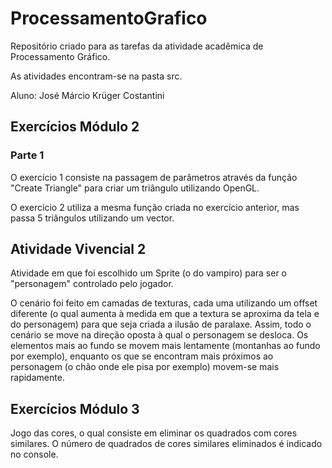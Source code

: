 # ProcessamentoGrafico
Repositório criado para as tarefas da atividade acadêmica de Processamento Gráfico.

As atividades encontram-se na pasta src.

Aluno: José Márcio Krüger Costantini
## Exercícios Módulo 2
### Parte 1
O exercício 1 consiste na passagem de parâmetros através da função "Create Triangle" para criar um triângulo utilizando OpenGL.

O exercício 2 utiliza a mesma função criada no exercício anterior, mas passa 5 triângulos utilizando um vector. 

## Atividade Vivencial 2
Atividade em que foi escolhido um Sprite (o do vampiro) para ser o "personagem" controlado pelo jogador. 

O cenário foi feito em camadas de texturas, cada uma utilizando um offset diferente (o qual aumenta à medida em que a textura se aproxima da tela e do personagem) para que seja criada a ilusão de paralaxe. Assim, todo o cenário se move na direção oposta à qual o personagem se desloca. Os elementos mais ao fundo se movem mais lentamente (montanhas ao fundo por exemplo), enquanto os que se encontram mais próximos ao personagem (o chão onde ele pisa por exemplo) movem-se mais rapidamente. 

## Exercícios Módulo 3
Jogo das cores, o qual consiste em eliminar os quadrados com cores similares. O número de quadrados de cores similares eliminados é indicado no console.
